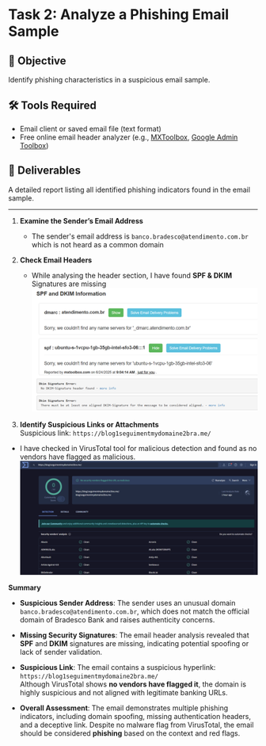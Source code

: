 # Task 2: Analyze a Phishing Email Sample

## 🎯 Objective
Identify phishing characteristics in a suspicious email sample.

## 🛠 Tools Required
- Email client or saved email file (text format)
- Free online email header analyzer (e.g., [MXToolbox](https://mxtoolbox.com/EmailHeaders.aspx), [Google Admin Toolbox](https://toolbox.googleapps.com/apps/messageheader/))

## 📄 Deliverables
A detailed report listing all identified phishing indicators found in the email sample.

---


1. **Examine the Sender’s Email Address**  
    - The sender's email address is `banco.bradesco@atendimento.com.br` which is not heard as a common domain

3. **Check Email Headers**  
   - While analysing the header section, I have found **SPF & DKIM** Signatures are missing
     ![mxtool](https://github.com/hizanrahman/Elevate_Labs_Internship/blob/main/Task-02/mx.png)

4. **Identify Suspicious Links or Attachments**  
   Suspicious link: `https://blog1seguimentmydomaine2bra.me/`

  - I have checked in VirusTotal tool for malicious detection and found as no vendors have flagged as malicious.
    ![virustotal](https://github.com/hizanrahman/Elevate_Labs_Internship/blob/main/Task-02/virus.png)

**Summary**

- **Suspicious Sender Address**: The sender uses an unusual domain `banco.bradesco@atendimento.com.br`, which does not match the official domain of Bradesco Bank and raises authenticity concerns.

- **Missing Security Signatures**: The email header analysis revealed that **SPF** and **DKIM** signatures are missing, indicating potential spoofing or lack of sender validation.

- **Suspicious Link**: The email contains a suspicious hyperlink:  
  `https://blog1seguimentmydomaine2bra.me/`  
  Although VirusTotal shows **no vendors have flagged it**, the domain is highly suspicious and not aligned with legitimate banking URLs.

- **Overall Assessment**: The email demonstrates multiple phishing indicators, including domain spoofing, missing authentication headers, and a deceptive link. Despite no malware flag from VirusTotal, the email should be considered **phishing** based on the context and red flags.


    
